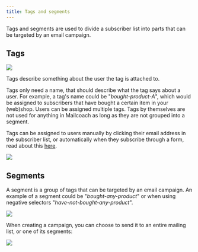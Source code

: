 ```yaml
---
title: Tags and segments
---
```


Tags and segments are used to divide a subscriber list into parts that can be targeted by an email campaign.

## Tags

![](https://mailcoach.app/images/docs/v1/app/lists/tags.png)

Tags describe something about the user the tag is attached to.

Tags only need a name, that should describe what the tag says about a user. For example, a tag's name could be "_bought-product-A_", which would be assigned to subscribers that have bought a certain item in your (web)shop. Users can be assigned multiple tags. Tags by themselves are not used for anything in Mailcoach as long as they are not grouped into a segment.

Tags can be assigned to users manually by clicking their email address in the subscriber list, or automatically when they subscribe through a form, read about this [here](/docs/v1/app/lists/settings#subscriptions).

![](https://mailcoach.app/images/docs/v1/app/lists/tags-on-subscriber.png)

## Segments

A segment is a group of tags that can be targeted by an email campaign. An example of a segment could be "_bought-any-product_" or when using negative selectors "_have-not-bought-any-product_".

![](https://mailcoach.app/images/docs/v1/app/lists/segments.png)

When creating a campaign, you can choose to send it to an entire mailing list, or one of its segments:

![](https://mailcoach.app/images/docs/v1/app/lists/segments-on-campaign.png)
